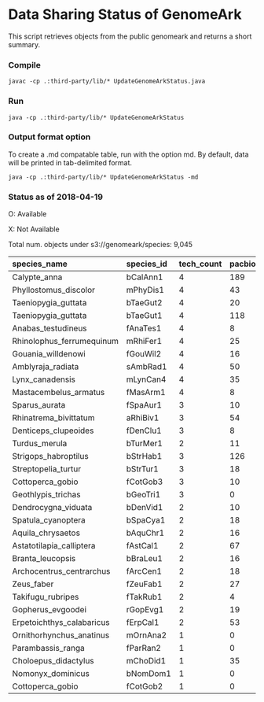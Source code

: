 # Data Sharing Status of GenomeArk

This script retrieves objects from the public genomeark and returns a short summary.

### Compile
```
javac -cp .:third-party/lib/* UpdateGenomeArkStatus.java
```

### Run
```
java -cp .:third-party/lib/* UpdateGenomeArkStatus
```

### Output format option
To create a .md compatable table, run with the option md.
By default, data will be printed in tab-delimited format.
```
java -cp .:third-party/lib/* UpdateGenomeArkStatus -md
```

### Status as of 2018-04-19

O: Available

X: Not Available

Total num. objects under s3://genomeark/species: 9,045

| species_name	| species_id	| tech_count	| pacbio_subreads	| pacbio_scrubs	| 10x	| bionano_tgh	| bionano_dls	| bionano_bnx	| bionano_cmap	| hic |
| :---------- | :---------- | :---------- | :---------- | :---------- | :----- | :----- | :----- | :----- | :----- | :----- |
| Calypte_anna	| bCalAnn1	| 4	| 189	| 0	| 1	| O	| O	| O	| O	| arima |
| Phyllostomus_discolor	| mPhyDis1	| 4	| 43	| 43	| 8	| O	| X	| O	| X	| arima |
| Taeniopygia_guttata	| bTaeGut2	| 4	| 20	| 20	| 8	| O	| X	| O	| X	| arima |
| Taeniopygia_guttata	| bTaeGut1	| 4	| 118	| 0	| 8	| O	| X	| O	| X	| arima |
| Anabas_testudineus	| fAnaTes1	| 4	| 8	| 8	| 4	| O	| X	| O	| O	| arima |
| Rhinolophus_ferrumequinum	| mRhiFer1	| 4	| 25	| 25	| 12	| O	| X	| O	| O	| phase |
| Gouania_willdenowi	| fGouWil2	| 4	| 16	| 16	| 4	| O	| X	| O	| O	| arima |
| Amblyraja_radiata	| sAmbRad1	| 4	| 50	| 50	| 8	| O	| X	| O	| X	| arima |
| Lynx_canadensis	| mLynCan4	| 4	| 35	| 35	| 8	| O	| X	| O	| X	| arima |
| Mastacembelus_armatus	| fMasArm1	| 4	| 8	| 8	| 4	| O	| X	| O	| O	| arima |
| Sparus_aurata	| fSpaAur1	| 3	| 10	| 10	| 12	| X	| X	| X	| X	| arima |
| Rhinatrema_bivittatum	| aRhiBiv1	| 3	| 54	| 54	| 12	| O	| X	| O	| O	|  |
| Denticeps_clupeoides	| fDenClu1	| 3	| 8	| 8	| 4	| X	| X	| X	| X	| arima |
| Turdus_merula	| bTurMer1	| 2	| 11	| 11	| 0	| O	| O	| O	| X	|  |
| Strigops_habroptilus	| bStrHab1	| 3	| 126	| 0	| 0	| X	| O	| O	| X	| arima |
| Streptopelia_turtur	| bStrTur1	| 3	| 18	| 18	| 12	| X	| X	| X	| X	| arima |
| Cottoperca_gobio	| fCotGob3	| 3	| 10	| 10	| 4	| O	| X	| O	| O	|  |
| Geothlypis_trichas	| bGeoTri1	| 3	| 0	| 0	| 8	| O	| X	| O	| X	| arima |
| Dendrocygna_viduata	| bDenVid1	| 2	| 10	| 10	| 0	| O	| X	| O	| X	|  |
| Spatula_cyanoptera	| bSpaCya1	| 2	| 18	| 18	| 0	| O	| X	| O	| X	|  |
| Aquila_chrysaetos	| bAquChr1	| 2	| 16	| 16	| 12	| X	| X	| X	| X	|  |
| Astatotilapia_calliptera	| fAstCal1	| 2	| 67	| 0	| 4	| X	| X	| O	| O	|  |
| Branta_leucopsis	| bBraLeu1	| 2	| 16	| 16	| 0	| O	| X	| O	| X	|  |
| Archocentrus_centrarchus	| fArcCen1	| 2	| 18	| 0	| 0	| X	| X	| X	| X	| phase |
| Zeus_faber	| fZeuFab1	| 2	| 27	| 27	| 4	| X	| X	| X	| X	|  |
| Takifugu_rubripes	| fTakRub1	| 2	| 4	| 4	| 0	| X	| X	| X	| X	| arima |
| Gopherus_evgoodei	| rGopEvg1	| 2	| 19	| 19	| 0	| X	| O	| O	| X	|  |
| Erpetoichthys_calabaricus	| fErpCal1	| 2	| 53	| 53	| 8	| X	| X	| X	| X	|  |
| Ornithorhynchus_anatinus	| mOrnAna2	| 1	| 0	| 0	| 0	| X	| X	| X	| X	| dovetail |
| Parambassis_ranga	| fParRan2	| 1	| 0	| 0	| 0	| X	| X	| X	| X	| arima |
| Choloepus_didactylus	| mChoDid1	| 1	| 35	| 35	| 0	| X	| X	| X	| X	|  |
| Nomonyx_dominicus	| bNomDom1	| 1	| 0	| 0	| 0	| O	| X	| O	| X	|  |
| Cottoperca_gobio	| fCotGob2	| 1	| 0	| 0	| 0	| X	| X	| X	| X	| arima |

